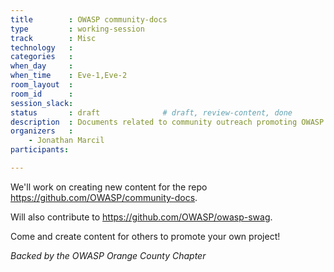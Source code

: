 ```yaml
---
title        : OWASP community-docs
type         : working-session
track        : Misc
technology   :
categories   :
when_day     :
when_time    : Eve-1,Eve-2
room_layout  :
room_id      :
session_slack: 
status       : draft              # draft, review-content, done
description  : Documents related to community outreach promoting OWASP content.
organizers   :
    - Jonathan Marcil
participants:

---
```


We'll work on creating new content for the repo https://github.com/OWASP/community-docs.

Will also contribute to https://github.com/OWASP/owasp-swag.

Come and create content for others to promote your own project!

_Backed by the OWASP Orange County Chapter_
